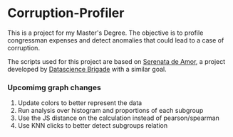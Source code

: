 # Corruption-Profiler
This is a project for my Master's Degree. The objective is to profile congressman expenses and detect anomalies that could lead to a case of corruption.

The scripts used for this project are based on [Serenata de Amor](https://github.com/datasciencebr/serenata-de-amor), a project developed by [Datascience Brigade](https://datasciencebr.com/) with a similar goal.

### Upcomimg graph changes

1. Update colors to better represent the data
1. Run analysis over histogram and proportions of each subgroup
1. Use the JS distance on the calculation instead of pearson/spearman
1. Use KNN clicks to better detect subgroups relation